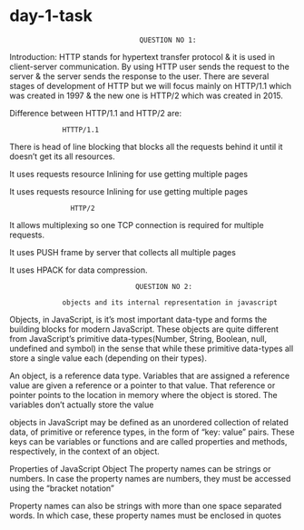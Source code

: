 # day-1-task
                                    QUESTION NO 1:
Introduction:
HTTP stands for hypertext transfer protocol & it is used in client-server communication. By using HTTP user sends the request to the server & the server sends the response to the user. There are several stages of development of HTTP but we will focus mainly on HTTP/1.1 which was created in 1997 & the new one is HTTP/2 which was created in 2015.


Difference between HTTP/1.1 and HTTP/2 are:
      
                 HTTTP/1.1
There is head of line blocking that blocks all the requests behind it until it doesn’t get its all resources.


It uses requests resource Inlining for use getting multiple pages


It uses requests resource Inlining for use getting multiple pages

                   HTTP/2
                   
It allows multiplexing so one TCP connection is required for multiple requests.

It uses PUSH frame by server that collects all multiple pages 

It uses HPACK for data compression.

         
                                   QUESTION NO 2:
                                   
                 objects and its internal representation in javascript  
      
      
      
      
Objects, in JavaScript, is it’s most important data-type and forms the building blocks for modern JavaScript. These objects are quite different from JavaScript’s primitive data-types(Number, String, Boolean, null, undefined and symbol) in the sense that while these primitive data-types all store a single value each (depending on their types).



An object, is a reference data type. Variables that are assigned a reference value are given a reference or a pointer to that value. That reference or pointer points to the location in memory where the object is stored. The variables don’t actually store the value



objects in JavaScript may be defined as an unordered collection of related data, of primitive or reference types, in the form of “key: value” pairs. These keys can be variables or functions and are called properties and methods, respectively, in the context of an object.

Properties of JavaScript Object
The property names can be strings or numbers. In case the property names are numbers, they must be accessed using the “bracket notation”


Property names can also be strings with more than one space separated words. In which case, these property names must be enclosed in quotes
      
                 
                 
                 
                 
                 
                 
                 
                 
                 
                 
                 
                 
                                   
                                   
